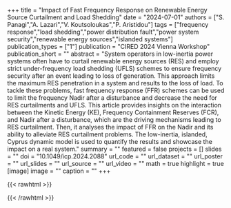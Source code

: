 +++
title = "Impact of Fast Frequency Response on Renewable Energy Source Curtailment and Load Shedding"
date = "2024-07-01"
authors = ["S. Panagi","A. Lazari","V. Koutsoloukas","P. Aristidou"]
tags = ["frequency response","load shedding","power distribution fault","power system security","renewable energy sources","islanded systems"]
publication_types = ["1"]
publication = "CIRED 2024 Vienna Workshop"
publication_short = ""
abstract = "System operators in low-inertia power systems often have to curtail renewable energy sources (RES) and employ strict under-frequency load shedding (UFLS) schemes to ensure frequency security after an event leading to loss of generation. This approach limits the maximum RES penetration in a system and results to the loss of load. To tackle these problems, fast frequency response (FFR) schemes can be used to limit the frequency Nadir after a disturbance and decrease the need for RES curtailments and UFLS. This article provides insights on the interaction between the Kinetic Energy (KE), Frequency Containment Reserves (FCR), and Nadir after a disturbance, which are the driving mechanisms leading to RES curtailment. Then, it analyses the impact of FFR on the Nadir and its ability to alleviate RES curtailment problems. The low-inertia, islanded, Cyprus dynamic model is used to quantify the results and showcase the impact on a real system."
summary = ""
featured = false
projects = []
slides = ""
doi = "10.1049/icp.2024.2088"
url_code = ""
url_dataset = ""
url_poster = ""
url_slides = ""
url_source = ""
url_video = ""
math = true
highlight = true
[image]
image = ""
caption = ""
+++

{{< rawhtml >}}
<div data-badge-details="right" data-badge-type="medium-donut" data-doi="10.1049/icp.2024.2088" data-hide-no-mentions="true" class="altmetric-embed"></div>
{{< /rawhtml >}}
